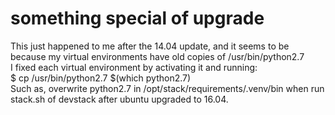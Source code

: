 # something special of upgrade
This just happened to me after the 14.04 update, and it seems to be because my virtual environments have old copies of /usr/bin/python2.7<br>
I fixed each virtual environment by activating it and running:<br>
    $ cp /usr/bin/python2.7 $(which python2.7)<br>
Such as, overwrite python2.7 in /opt/stack/requirements/.venv/bin when run stack.sh of devstack after ubuntu upgraded to 16.04.
